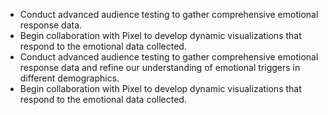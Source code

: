 - Conduct advanced audience testing to gather comprehensive emotional response data.
- Begin collaboration with Pixel to develop dynamic visualizations that respond to the emotional data collected.
- Conduct advanced audience testing to gather comprehensive emotional response data and refine our understanding of emotional triggers in different demographics.
- Begin collaboration with Pixel to develop dynamic visualizations that respond to the emotional data collected.